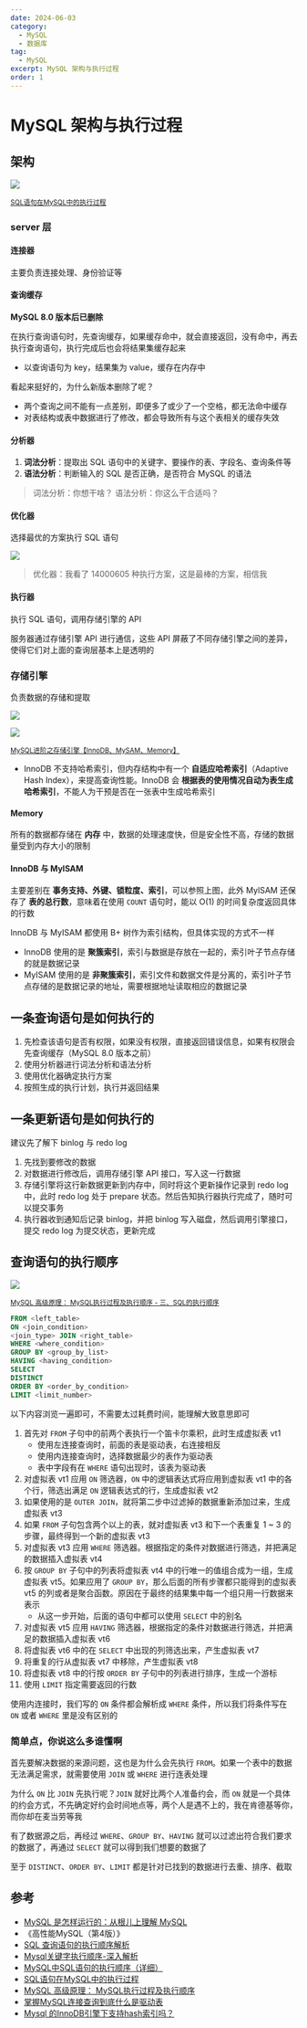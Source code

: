 ```yaml
---
date: 2024-06-03
category:
  - MySQL
  - 数据库
tag:
  - MySQL
excerpt: MySQL 架构与执行过程
order: 1
---
```


# MySQL 架构与执行过程

## 架构

![](./md.assets/mysql_structure.png)

<small>[SQL语句在MySQL中的执行过程](https://javaguide.cn/database/mysql/how-sql-executed-in-mysql.html)</small>

### server 层

#### 连接器

主要负责连接处理、身份验证等

#### 查询缓存

**MySQL 8.0 版本后已删除**

在执行查询语句时，先查询缓存，如果缓存命中，就会直接返回，没有命中，再去执行查询语句，执行完成后也会将结果集缓存起来

- 以查询语句为 key，结果集为 value，缓存在内存中

看起来挺好的，为什么新版本删除了呢？

- 两个查询之间不能有一点差别，即便多了或少了一个空格，都无法命中缓存
- 对表结构或表中数据进行了修改，都会导致所有与这个表相关的缓存失效

#### 分析器

1. **词法分析**：提取出 SQL 语句中的关键字、要操作的表、字段名、查询条件等
2. **语法分析**：判断输入的 SQL 是否正确，是否符合 MySQL 的语法

> 词法分析：你想干啥？
> 语法分析：你这么干合适吗？

#### 优化器

选择最优的方案执行 SQL 语句

![](./md.assets/dr_strange.jpg)

> 优化器：我看了 14000605 种执行方案，这是最棒的方案，相信我

#### 执行器

执行 SQL 语句，调用存储引擎的 API

服务器通过存储引擎 API 进行通信，这些 API 屏蔽了不同存储引擎之间的差异，使得它们对上面的查询层基本上是透明的

### 存储引擎

负责数据的存储和提取

![](./md.assets/all_engines.png)

![](./md.assets/engines.png)

<small>[MySQL进阶之存储引擎【InnoDB、MySAM、Memory】](https://blog.csdn.net/weixin_53041251/article/details/124241047)</small>

- InnoDB 不支持哈希索引，但内存结构中有一个 **自适应哈希索引**（Adaptive Hash Index），来提高查询性能。InnoDB 会 **根据表的使用情况自动为表生成哈希索引**，不能人为干预是否在一张表中生成哈希索引

#### Memory

所有的数据都存储在 **内存** 中，数据的处理速度快，但是安全性不高，存储的数据量受到内存大小的限制

#### InnoDB 与 MylSAM

主要差别在 **事务支持、外键、锁粒度、索引**，可以参照上图，此外 MylSAM 还保存了 **表的总行数**，意味着在使用 `COUNT` 语句时，能以 O(1) 的时间复杂度返回具体的行数

InnoDB 与 MyISAM 都使用 B+ 树作为索引结构，但具体实现的方式不一样

- InnoDB 使用的是 **聚簇索引**，索引与数据是存放在一起的，索引叶子节点存储的就是数据记录
- MyISAM 使用的是 **非聚簇索引**，索引文件和数据文件是分离的，索引叶子节点存储的是数据记录的地址，需要根据地址读取相应的数据记录

## 一条查询语句是如何执行的

1. 先检查该语句是否有权限，如果没有权限，直接返回错误信息，如果有权限会先查询缓存（MySQL 8.0 版本之前）
2. 使用分析器进行词法分析和语法分析
3. 使用优化器确定执行方案
4. 按照生成的执行计划，执行并返回结果

## 一条更新语句是如何执行的

建议先了解下 binlog 与 redo log

1. 先找到要修改的数据
2. 对数据进行修改后，调用存储引擎 API 接口，写入这一行数据
3. 存储引擎将这行新数据更新到内存中，同时将这个更新操作记录到 redo log 中，此时 redo log 处于 prepare 状态。然后告知执行器执行完成了，随时可以提交事务
4. 执行器收到通知后记录 binlog，并把 binlog 写入磁盘，然后调用引擎接口，提交 redo log 为提交状态，更新完成

## 查询语句的执行顺序

![](./md.assets/query_order.png)

<small>[MySQL 高级原理： MySQL执行过程及执行顺序 - 三、SQL的执行顺序](https://blog.csdn.net/wy971744839/article/details/130334447)</small>

```sql
FROM <left_table>
ON <join_condition>
<join_type> JOIN <right_table>
WHERE <where_condition>
GROUP BY <group_by_list>
HAVING <having_condition>
SELECT
DISTINCT
ORDER BY <order_by_condition>
LIMIT <limit_number>
```

以下内容浏览一遍即可，不需要太过耗费时间，能理解大致意思即可

1. 首先对 `FROM` 子句中的前两个表执行一个笛卡尔乘积，此时生成虚拟表 vt1
    - 使用左连接查询时，前面的表是驱动表，右连接相反
    - 使用内连接查询时，选择数据最少的表作为驱动表
    - 表中字段有在 `WHERE` 语句出现时，该表为驱动表
2. 对虚拟表 vt1 应用 `ON` 筛选器，`ON` 中的逻辑表达式将应用到虚拟表 vt1 中的各个行，筛选出满足 `ON` 逻辑表达式的行，生成虚拟表 vt2
3. 如果使用的是 `OUTER JOIN`，就将第二步中过滤掉的数据重新添加过来，生成虚拟表 vt3
4. 如果 `FROM` 子句包含两个以上的表，就对虚拟表 vt3 和下一个表重复 1 ~ 3 的步骤，最终得到一个新的虚拟表 vt3
5. 对虚拟表 vt3 应用 `WHERE` 筛选器。根据指定的条件对数据进行筛选，并把满足的数据插入虚拟表 vt4
6. 按 `GROUP BY` 子句中的列表将虚拟表 vt4 中的行唯一的值组合成为一组，生成虚拟表 vt5。如果应用了 `GROUP BY`，那么后面的所有步骤都只能得到的虚拟表 vt5 的列或者是聚合函数。原因在于最终的结果集中每一个组只用一行数据来表示
    - 从这一步开始，后面的语句中都可以使用 `SELECT` 中的别名
7. 对虚拟表 vt5 应用 `HAVING` 筛选器，根据指定的条件对数据进行筛选，并把满足的数据插入虚拟表 vt6
8. 将虚拟表 vt6 中的在 `SELECT` 中出现的列筛选出来，产生虚拟表 vt7
9. 将重复的行从虚拟表 vt7 中移除，产生虚拟表 vt8
10. 将虚拟表 vt8 中的行按 `ORDER BY` 子句中的列表进行排序，生成一个游标
11. 使用 `LIMIT` 指定需要返回的行数

使用内连接时，我们写的 `ON` 条件都会解析成 `WHERE` 条件，所以我们将条件写在 `ON` 或者 `WHERE` 里是没有区别的

### 简单点，你说这么多谁懂啊

首先要解决数据的来源问题，这也是为什么会先执行 `FROM`。如果一个表中的数据无法满足需求，就需要使用 `JOIN` 或 `WHERE` 进行连表处理

为什么 `ON` 比 `JOIN` 先执行呢？`JOIN` 就好比两个人准备约会，而 `ON` 就是一个具体的约会方式，不先确定好约会时间地点等，两个人是遇不上的，我在肯德基等你，而你却在麦当劳等我

有了数据源之后，再经过 `WHERE`、`GROUP BY`、`HAVING` 就可以过滤出符合我们要求的数据了，再通过 `SELECT` 就可以得到我们想要的数据了

至于 `DISTINCT`、`ORDER BY`、`LIMIT` 都是针对已找到的数据进行去重、排序、截取

## 参考

- [MySQL 是怎样运行的：从根儿上理解 MySQL](https://juejin.cn/book/6844733769996304392)
- 《高性能MySQL（第4版）》
- [SQL 查询语句的执行顺序解析](https://learnku.com/articles/35655)
- [Mysql关键字执行顺序-深入解析](https://developer.aliyun.com/article/1131899)
- [MySQL中SQL语句的执行顺序（详细）](https://www.cnblogs.com/antLaddie/p/17175396.html)
- [SQL语句在MySQL中的执行过程](https://javaguide.cn/database/mysql/how-sql-executed-in-mysql.html)
- [MySQL 高级原理： MySQL执行过程及执行顺序](https://blog.csdn.net/wy971744839/article/details/130334447)
- [掌握MySQL连接查询到底什么是驱动表](https://www.cnblogs.com/sy270321/p/12760211.html)
- [Mysql 的InnoDB引擎下支持hash索引吗？](https://blog.csdn.net/w1014074794/article/details/105617884)
